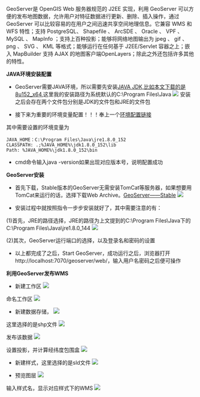 <!-- ---
title: GeoServer安装与配置
date: 2017-08-31
tags: 后端
--- -->

GeoServer是 OpenGIS Web 服务器规范的 J2EE 实现，利用 GeoServer 可以方便的发布地图数据，允许用户对特征数据进行更新、删除、插入操作，通过 GeoServer 可以比较容易的在用户之间迅速共享空间地理信息。它兼容 WMS 和 WFS 特性；支持 PostgreSQL、 Shapefile 、 ArcSDE 、 Oracle 、 VPF 、 MySQL 、 MapInfo ；支持上百种投影；能够将网络地图输出为 jpeg 、 gif 、 png 、 SVG 、 KML 等格式；能够运行在任何基于 J2EE/Servlet 容器之上；嵌入 MapBuilder 支持 AJAX 的地图客户端OpenLayers；除此之外还包括许多其他的特性。

**JAVA环境安装配置**

* GeoServer需要JAVA环境，所以需要先安装<a href="http://www.oracle.com/technetwork/java/javase/downloads/jdk8-downloads-2133151.html" target="_blank">JAVA JDK,比如本文下载的是8u152_x64</a>,这里我的安装路径为系统默认的C:\Program Files\Java
![](https://zhangmingemma.github.io/dist/images/2017-08-31/20170831image1.png)
安装之后会存在两个文件包分别是JDK的文件包和JRE的文件包

* 接下来为重要的环境变量配置！！！奉上一个<a href="http://blog.csdn.net/tiantang_1986/article/details/53894947" target="_blank">环境配置链接</a>

其中需要设置的环境变量为

```
JAVA_HOME：C:\Program Files\Java\jre1.8.0_152
CLASSPATH: .;%JAVA_HOME%\jdk1.8.0_152\lib
Path: %JAVA_HOME%\jdk1.8.0_152\bin
```

* cmd命令输入java -version如果出现对应版本号，说明配置成功

**GeoServer安装**

* 首先下载，Stable版本的GeoServer无需安装TomCat等服务器，如果想要用TomCat来运行的话，选择下载Web Archive。<a href="http://geoserver.org/download/" target="_blank">GeoServer——Stable</a>
![](https://zhangmingemma.github.io/dist/images/2017-08-31/20170831image2.png)

* 安装过程中就按照指令一步步安装就好了，其中需要注意的有：

(1)首先，JRE的路径选择，JRE的路径为上文提到的C:\Program Files\Java下的C:\Program Files\Java\jre1.8.0_144
![](https://zhangmingemma.github.io/dist/images/2017-08-31/20170831image3.png)

(2)其次，GeoServer运行端口的选择，以及登录名和密码的设置

* 以上都完成了之后，Start GeoServer，成功运行之后，浏览器打开http://localhost:7070/geoserver/web/，输入用户名密码之后便可操作

**利用GeoServer发布WMS**

* 新建工作区
![](https://zhangmingemma.github.io/dist/images/2017-08-31/20171130image1.png)

命名工作区
![](https://zhangmingemma.github.io/dist/images/2017-08-31/20171130image2.png)

* 新建数据存储，
![](https://zhangmingemma.github.io/dist/images/2017-08-31/20171130image3.png)

这里选择的是shp文件
![](https://zhangmingemma.github.io/dist/images/2017-08-31/20171130image4.png)

发布该数据
![](https://zhangmingemma.github.io/dist/images/2017-08-31/20171130image5.png)

设置投影，并计算经纬度包围盒
![](https://zhangmingemma.github.io/dist/images/2017-08-31/20171130image6.png)

* 新建样式，这里选择的是sld文件
![](https://zhangmingemma.github.io/dist/images/2017-08-31/20171130image7.png)

* 预览图层
![](https://zhangmingemma.github.io/dist/images/2017-08-31/20171130image8.png)

输入样式名，显示对应样式下的WMS
![](https://zhangmingemma.github.io/dist/images/2017-08-31/20171130image9.png)
                

